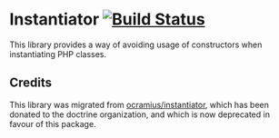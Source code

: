 # Instantiator [![Build Status](https://travis-ci.org/doctrine/instantiator.svg?branch=master)](https://travis-ci.org/doctrine/instantiator)

This library provides a way of avoiding usage of constructors when instantiating PHP classes.

## Credits

This library was migrated from [ocramius/instantiator](https://github.com/Ocramius/Instantiator), which
has been donated to the doctrine organization, and which is now deprecated in favour of this package.
